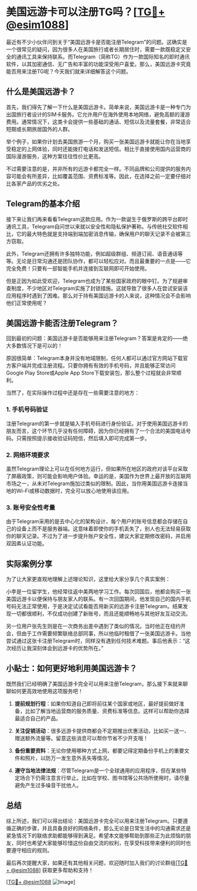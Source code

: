 # 美国远游卡可以注册TG吗？[[TG💪+ @esim1088](https://t.me/s/esim1088)]

最近有不少小伙伴问到关于“美国远游卡是否能注册Telegram”的问题。这确实是一个很常见的疑问，因为很多人在美国旅行或者长期居住时，需要一款既稳定又安全的通讯工具来保持联系。而Telegram（简称TG）作为一款国际知名的即时通讯软件，以其加密通信、无广告和丰富的功能深受用户喜爱。那么，美国远游卡究竟能否用来注册TG呢？今天我们就来详细解答这个问题。

## 什么是美国远游卡？

首先，我们得先了解一下什么是美国远游卡。简单来说，美国远游卡是一种专门为出国旅行者设计的SIM卡服务。它允许用户在海外使用本地网络，避免高额的漫游费用。通常情况下，这类卡会提供一些基础的通话、短信以及流量套餐，非常适合短期或长期旅居国外的人群。

举个例子，如果你计划去美国旅游一个月，购买一张美国远游卡就能让你在当地享受稳定的上网体验，同时还能拨打电话和发送短信。相比于直接使用国内运营商的国际漫游服务，这种方案往往性价比更高。

不过需要注意的是，并非所有的远游卡都完全一样。不同品牌和公司提供的服务内容可能会有所差异，比如覆盖范围、资费标准等。因此，在选择之前一定要仔细对比各家产品的优劣之处。

## Telegram的基本介绍

接下来让我们再来看看Telegram这款应用。作为一款诞生于俄罗斯的跨平台即时通讯工具，Telegram自问世以来就以安全性和隐私保护著称。与传统社交软件相比，它的最大特色就是支持端到端加密消息传输，确保用户的聊天记录不会被第三方窃取。

此外，Telegram还拥有许多独特功能，例如超级群组、频道订阅、语音通话等等。无论是日常沟通还是团队协作，都可以轻松应对。而且最重要的一点是——它完全免费！只要有一部智能手机并连接到互联网即可开始使用。

但是正因为如此受欢迎，Telegram也成为了某些国家政府的眼中钉。为了规避审查制度，不少地区对Telegram实施了封锁措施。这就导致了很多人在尝试安装该应用程序时遇到了困难。那么对于持有美国远游卡的人来说，这种情况会不会影响他们正常使用呢？

## 美国远游卡能否注册Telegram？

回到最初的问题：美国远游卡是否能够用来注册Telegram？答案是肯定的——绝大多数情况下是可以的！

原因很简单：Telegram本身并没有地域限制，任何人都可以通过官方网站下载官方客户端并完成注册流程。只要你拥有有效的手机号码，并且能够正常访问Google Play Store或Apple App Store下载安装包，那么整个过程就会非常顺利。

当然了，在实际操作过程中还是存在一些需要注意的地方：

### 1. 手机号码验证
注册Telegram的第一步就是输入手机号码进行身份验证。对于使用美国远游卡的朋友而言，这个环节几乎没有任何障碍，因为你已经拥有了一个合法的美国电话号码。只需按照提示接收验证码短信，然后填入即可完成第一步。

### 2. 网络环境要求
虽然Telegram理论上可以在任何地方运行，但如果所在地区的政府对该平台采取了屏蔽政策，则可能会影响用户体验。幸运的是，美国作为世界上最开放的互联网市场之一，从未对Telegram施加过类似的限制。因此，当你用美国远游卡连接当地的Wi-Fi或移动数据时，完全可以放心地使用该应用。

### 3. 账号安全性考量
由于Telegram采用的是去中心化的架构设计，每个用户的账号信息都会存储在自己的设备上而不是服务器端。这意味着即使你的手机丢失了，别人也无法轻易获取你的聊天记录。不过为了进一步提升账户安全性，建议大家定期修改密码，并启用双因素认证功能。

## 实际案例分享

为了让大家更直观地理解上述理论知识，这里给大家分享几个真实案例：

小李是一位留学生，他经常往返中美两地学习工作。每次回国后，他都会购买一张美国远游卡以便保持与朋友家人的联系。有一次回国期间，他发现自己的国内手机号码无法正常使用，于是决定试试看能否用新买的远游卡注册Telegram。结果发现一切都很顺利，不仅成功创建了新账号，而且还能顺畅地与其他好友互动交流。

另一位用户张先生则是在一次商务出差中遇到了类似的情况。当时他正在纽约开会，但由于工作需要频繁联络总部同事，所以他临时租借了一张美国远游卡。当他尝试通过这张卡注册Telegram时，同样没有遇到任何技术难题。事后他表示：“这次经历让我深刻体会到远游卡的优势所在。”

## 小贴士：如何更好地利用美国远游卡？

既然我们已经明确了美国远游卡完全可以用来注册Telegram，那么接下来就来聊聊如何更高效地使用这项服务吧！

1. **提前规划行程**：如果你知道自己即将前往某个国家或地区，最好提前做好准备，比如了解当地运营商的服务质量、资费标准等信息。这样可以帮助你选择最适合自己的产品。
   
2. **关注促销活动**：很多远游卡提供商都会不定期推出优惠活动，比如买一送一、赠送额外流量等。留意这些消息可以帮你节省不少开支哦！

3. **备份重要资料**：无论你使用哪种方式上网，都要记得定期备份手机上的重要文件和照片，以防万一发生意外丢失等情况。

4. **遵守当地法律法规**：尽管Telegram是一个全球通用的应用程序，但在某些特定场合下仍需注意言行举止。比如在学校、图书馆等公共场所使用时，请尽量避免产生过多噪音干扰他人。

## 总结

综上所述，我们可以得出结论：美国远游卡完全可以用来注册Telegram。只要遵循正确的步骤，并且具备良好的网络条件，那么无论是日常生活中的沟通需求还是紧急情况下的联络求助都能够得到满足。希望本文能够帮助到那些正为此烦恼的朋友，同时也希望大家能够珍惜这份自由交流的权利，在享受科技带来便利的同时也要遵守相应的规则。

最后再次提醒大家，如果还有其他相关问题，欢迎随时加入我们的讨论群组[[TG💪+ @esim1088](https://t.me/s/esim1088)] 获取更多帮助和支持！

[[TG💪+ @esim1088](https://t.me/s/esim1088) ![Image](https://i.postimg.cc/4NQfJmqS/Snipaste-2025-05-13-00-14-12.png)]